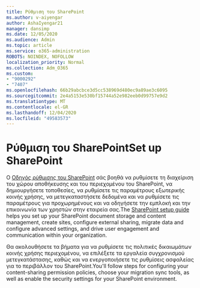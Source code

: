 ```yaml
---
title: Ρύθμιση του SharePoint
ms.author: v-aiyengar
author: AshaIyengar21
manager: dansimp
ms.date: 12/05/2020
ms.audience: Admin
ms.topic: article
ms.service: o365-administration
ROBOTS: NOINDEX, NOFOLLOW
localization_priority: Normal
ms.collection: Adm_O365
ms.custom:
- "9000292"
- "7407"
ms.openlocfilehash: 66b29abcbce3d5cc538969d480ec9a89ae3c6095
ms.sourcegitcommit: 2e4a5153e530bf15744a52e982eeb0d99757e9d2
ms.translationtype: MT
ms.contentlocale: el-GR
ms.lasthandoff: 12/04/2020
ms.locfileid: "49583573"
---
```

# <a name="set-up-sharepoint"></a><span data-ttu-id="3624b-102">Ρύθμιση του SharePoint</span><span class="sxs-lookup"><span data-stu-id="3624b-102">Set up SharePoint</span></span>

<span data-ttu-id="3624b-103">Ο [Οδηγός ρύθμισης του SharePoint](https://go.microsoft.com/fwlink/?linkid=2071425) σάς βοηθά να ρυθμίσετε τη διαχείριση του χώρου αποθήκευσης και του περιεχομένου του SharePoint, να δημιουργήσετε τοποθεσίες, να ρυθμίσετε τις παραμέτρους εξωτερικής κοινής χρήσης, να μετεγκαταστήσετε δεδομένα και να ρυθμίσετε τις παραμέτρους για προχωρημένους και να οδηγήσετε την εμπλοκή και την επικοινωνία των χρηστών στην εταιρεία σας.</span><span class="sxs-lookup"><span data-stu-id="3624b-103">The [SharePoint setup guide](https://go.microsoft.com/fwlink/?linkid=2071425) helps you set up your SharePoint document storage and content management, create sites, configure external sharing, migrate data and configure advanced settings, and drive user engagement and communication within your organization.</span></span>

<span data-ttu-id="3624b-104">Θα ακολουθήσετε τα βήματα για να ρυθμίσετε τις πολιτικές δικαιωμάτων κοινής χρήσης περιεχομένου, να επιλέξετε τα εργαλεία συγχρονισμού μετεγκατάστασης, καθώς και να ενεργοποιήσετε τις ρυθμίσεις ασφαλείας για το περιβάλλον του SharePoint.</span><span class="sxs-lookup"><span data-stu-id="3624b-104">You'll follow steps for configuring your content-sharing permission policies, choose your migration sync tools, as well as enable the security settings for your SharePoint environment.</span></span>

